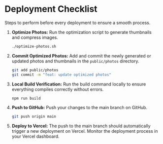 # Deployment Checklist

Steps to perform before every deployment to ensure a smooth process.

1.  **Optimize Photos:**
    Run the optimization script to generate thumbnails and compress images.
    ```bash
    ./optimize-photos.sh
    ```

2.  **Commit Optimized Photos:**
    Add and commit the newly generated or updated photos and thumbnails in the `public/photos` directory.
    ```bash
    git add public/photos
    git commit -m "feat: update optimized photos"
    ```

3.  **Local Build Verification:**
    Run the build command locally to ensure everything compiles correctly without errors.
    ```bash
    npm run build
    ```

4.  **Push to GitHub:**
    Push your changes to the main branch on GitHub.
    ```bash
    git push origin main
    ```

5.  **Deploy to Vercel:**
    The push to the main branch should automatically trigger a new deployment on Vercel. Monitor the deployment process in your Vercel dashboard.

